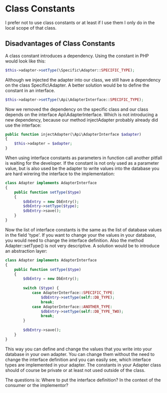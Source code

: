 # Class Constants
I prefer not to use class constants or at least if I use them I only do in the local scope of that class.

## Disadvantages of Class Constants
A class constant introduces a dependency. Using the constant in PHP would look like this:

```PHP
$this->adapter->setType(\Specific\Adapter::SPECIFIC_TYPE);
```

Although we injected the adapter into our class, we still have a dependency on the class Specific\Adapter. A better solution would be to define the constant in an interface.

```PHP
$this->adapter->setType(\Api\AdapterInterface::SPECIFIC_TYPE);
```

Now we removed the dependency on the specific class and our class depends on the interface Api\AdapterInterface. Which is not introducing a new dependency, because our method injectAdapter probably already did use the interface:

```PHP
public function injectAdapter(\Api\AdapterInterface $adapter)
{
    $this->adapter = $adapter;
}
```

When using interface constants as parameters in function call another pitfall is waiting for the developer. If the constant is not only used as a parameter value, but is also used be the adapter to write values into the database you are hard wirering the interface to the implementation:

```PHP
class Adapter implements AdapterInterface
{
    public function setType($type)
    {
        $dbEntry = new DbEntry();
        $dbEntry->setType($type);
        $dbEntry->save();
    }
}
```

Now the list of interface constants is the same as the list of database values in the field 'type'. If you want to change your the values in your database, you would need to change the interface definition. Also the method Adapter::setType() is not very descriptive. A solution would be to introduce an abstraction layer:

```PHP
class Adapter implements AdapterInterface
{
    public function setType($type)
    {
        $dbEntry = new DbEntry();
        
        switch ($type) {
            case AdapterInterface::SPECIFIC_TYPE:
                $dbEntry->setType(self::DB_TYPE);
                break;
            case AdapterInterface::ANOTHER_TYPE:
                $dbEntry->setType(self::DB_TYPE_TWO);
                break;
        }
        
        $dbEntry->save();
    }
}
```

This way you can define and change the values that you write into your database in your own adapter. You can change them without the need to change the interface definition and you can easily see, which interface types are implemented in your adapter. The constants in your Adapter class should of course be private or at least not used outside of the class.

The questions is: Where to put the interface definition? In the context of the consumer or the implementor?
